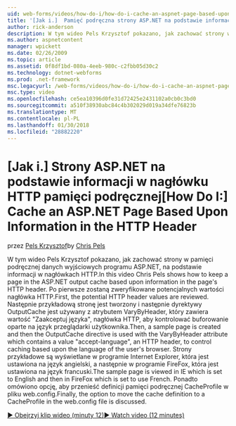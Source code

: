 ```yaml
---
uid: web-forms/videos/how-do-i/how-do-i-cache-an-aspnet-page-based-upon-information-in-the-http-header
title: '[Jak i.]  Pamięć podręczna strony ASP.NET na podstawie informacji w nagłówku HTTP | Dokumentacja firmy Microsoft'
author: rick-anderson
description: W tym wideo Pels Krzysztof pokazano, jak zachować strony w pamięci podręcznej danych wyjściowych programu ASP.NET, na podstawie informacji w nagłówkach HTTP. Pierwszy, potencjalne nagłówków HTTP...
ms.author: aspnetcontent
manager: wpickett
ms.date: 02/26/2009
ms.topic: article
ms.assetid: 0f8df1bd-080a-4eeb-980c-c2fbb05d30c2
ms.technology: dotnet-webforms
ms.prod: .net-framework
msc.legacyurl: /web-forms/videos/how-do-i/how-do-i-cache-an-aspnet-page-based-upon-information-in-the-http-header
msc.type: video
ms.openlocfilehash: ce5ea10396d0fe31d72425e2431102a0cb0c3bd0
ms.sourcegitcommit: a510f38930abc84c4b302029d019a34dfe76823b
ms.translationtype: MT
ms.contentlocale: pl-PL
ms.lasthandoff: 01/30/2018
ms.locfileid: "28882220"
---
```

<a name="how-do-i--cache-an-aspnet-page-based-upon-information-in-the-http-header"></a><span data-ttu-id="c1eeb-104">[Jak i.]  Strony ASP.NET na podstawie informacji w nagłówku HTTP pamięci podręcznej</span><span class="sxs-lookup"><span data-stu-id="c1eeb-104">[How Do I:]  Cache an ASP.NET Page Based Upon Information in the HTTP Header</span></span>
====================
<span data-ttu-id="c1eeb-105">przez [Pels Krzysztof](https://twitter.com/chrispels)</span><span class="sxs-lookup"><span data-stu-id="c1eeb-105">by [Chris Pels](https://twitter.com/chrispels)</span></span>

<span data-ttu-id="c1eeb-106">W tym wideo Pels Krzysztof pokazano, jak zachować strony w pamięci podręcznej danych wyjściowych programu ASP.NET, na podstawie informacji w nagłówkach HTTP.</span><span class="sxs-lookup"><span data-stu-id="c1eeb-106">In this video Chris Pels shows how to keep a page in the ASP.NET output cache based upon information in the page's HTTP header.</span></span> <span data-ttu-id="c1eeb-107">Po pierwsze zostaną zweryfikowane potencjalnych wartości nagłówka HTTP.</span><span class="sxs-lookup"><span data-stu-id="c1eeb-107">First, the potential HTTP header values are reviewed.</span></span> <span data-ttu-id="c1eeb-108">Następnie przykładową stronę jest tworzony i następnie dyrektywy OutputCache jest używany z atrybutem VaryByHeader, który zawiera wartość "Zaakceptuj języka", nagłówka HTTP, aby kontrolować buforowanie oparte na język przeglądarki użytkownika.</span><span class="sxs-lookup"><span data-stu-id="c1eeb-108">Then, a sample page is created and then the OutputCache directive is used with the VaryByHeader attribute which contains a value "accept-language", an HTTP header, to control caching based upon the language of the user's browser.</span></span> <span data-ttu-id="c1eeb-109">Strony przykładowe są wyświetlane w programie Internet Explorer, która jest ustawiona na język angielski, a następnie w programie FireFox, która jest ustawiona na język francuski.</span><span class="sxs-lookup"><span data-stu-id="c1eeb-109">The sample page is viewed in IE which is set to English and then in FireFox which is set to use French.</span></span> <span data-ttu-id="c1eeb-110">Ponadto omówiono opcję, aby przenieść definicji pamięci podręcznej CacheProfile w pliku web.config.</span><span class="sxs-lookup"><span data-stu-id="c1eeb-110">Finally, the option to move the cache definition to a CacheProfile in the web.config file is discussed.</span></span>

[<span data-ttu-id="c1eeb-111">&#9654; Obejrzyj klip wideo (minuty 12)</span><span class="sxs-lookup"><span data-stu-id="c1eeb-111">&#9654; Watch video (12 minutes)</span></span>](https://channel9.msdn.com/Blogs/ASP-NET-Site-Videos/how-do-i-cache-an-aspnet-page-based-upon-information-in-the-http-header)

